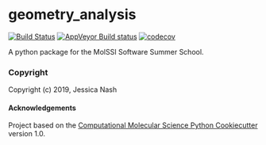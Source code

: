 geometry_analysis
==============================
[//]: # (Badges)
[![Build Status](https://travis-ci.org/janash/geometry_analysis.svg?branch=master)](https://travis-ci.org/janash/geometry_analysis)
[![AppVeyor Build status](https://ci.appveyor.com/api/projects/status/REPLACE_WITH_APPVEYOR_LINK/branch/master?svg=true)](https://ci.appveyor.com/project/REPLACE_WITH_OWNER_ACCOUNT/geometry_analysis/branch/master)
[![codecov](https://codecov.io/gh/REPLACE_WITH_OWNER_ACCOUNT/geometry_analysis/branch/master/graph/badge.svg)](https://codecov.io/gh/REPLACE_WITH_OWNER_ACCOUNT/geometry_analysis/branch/master)

A python package for the MolSSI Software Summer School.

### Copyright

Copyright (c) 2019, Jessica Nash


#### Acknowledgements

Project based on the
[Computational Molecular Science Python Cookiecutter](https://github.com/molssi/cookiecutter-cms) version 1.0.

